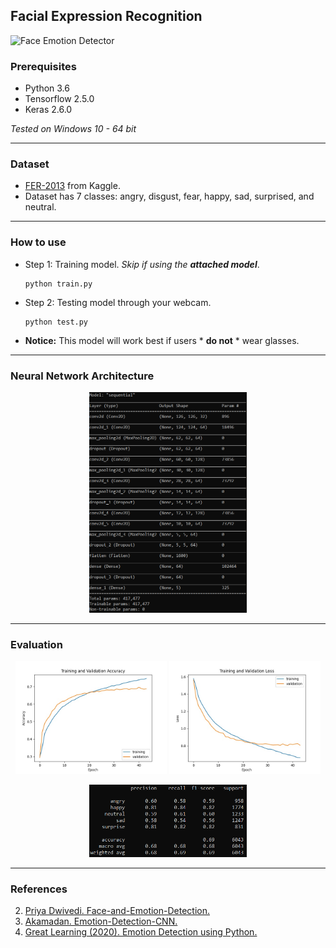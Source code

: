 ## Facial Expression Recognition

![Face Emotion Detector](./figures/demo.gif)

### Prerequisites
* Python 3.6
* Tensorflow 2.5.0
* Keras 2.6.0

*Tested on Windows 10 - 64 bit*

---
### Dataset
* [FER-2013](https://www.kaggle.com/msambare/fer2013) from Kaggle.
* Dataset has 7 classes: angry, disgust, fear, happy, sad, surprised, and neutral.

---
### How to use
* Step 1: Training model. *Skip if using the **attached model***.
    ```
    python train.py
    ```
* Step 2: Testing model through your webcam.
    ```
    python test.py
    ```

* **Notice:** This model will work best if users * **do not** * wear glasses.

---
### Neural Network Architecture

<p align='middle'><img src="figures/cnn-architecture.jpg" width="50%" height="50%"></p>

---
### Evaluation

<p align='middle'>
  <img src='./figures/accuracy.jpg' width=48% />
  <img src='./figures/loss.jpg' width=48% /> 
</p>
<p align='middle'><img src='./figures/evaluation.jpg' width=50% /></p>

---
### References
2. [Priya Dwivedi. Face-and-Emotion-Detection.](https://github.com/priya-dwivedi/face_and_emotion_detection/blob/master/src/EmotionDetector_v2.ipynb)
3. [Akamadan. Emotion-Detection-CNN.](https://github.com/akmadan/Emotion_Detection_CNN/blob/main/emotion-classification-cnn-using-keras.ipynb)
4. [Great Learning (2020). Emotion Detection using Python.](https://www.youtube.com/watch?v=m0fWjP3yIEo&ab_channel=GreatLearning)
